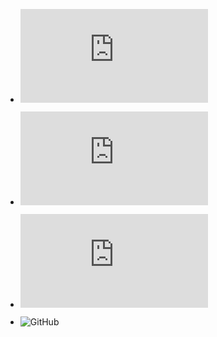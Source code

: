* ![Krishna sololearn c certificate.pdf](https://github.com/krish-380/M1_scientific_calculator/files/8308588/Krishna.sololearn.c.certificate.pdf)



* ![Krishna kumaryadav-NDG Linux Unhatc-certificate.pdf](https://github.com/krish-380/M1_scientific_calculator/files/8308589/Krishna.kumaryadav-NDG.Linux.Unhatc-certificate.pdf)



* ![krishna yadav git training certificate.pdf](https://github.com/krish-380/M1_scientific_calculator/files/8308591/krishna.yadav.git.training.certificate.pdf)


* ![GitHub](https://user-images.githubusercontent.com/101170814/160234481-c91c174b-873f-4ddb-849d-2ae294d1deef.png)

